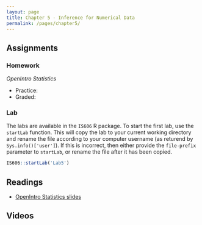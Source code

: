```yaml
---
layout: page
title: Chapter 5 - Inference for Numerical Data
permalink: /pages/chapter5/
---
```



## Assignments

### Homework

*OpenIntro Statistics*

* Practice:
* Graded:

### Lab

The labs are available in the `IS606` R package. To start the first lab, use the `startLab` function. This will copy the lab to your current working directory and rename the file according to your computer username (as returend by `Sys.info()['user']`). If this is incorrect, then either provide the `file-prefix` parameter to `startLab`, or rename the file after it has been copied.


```r
IS606::startLab('Lab5')
```


## Readings

* [OpenIntro Statistics slides](https://github.com/jbryer/IS606Fall2015/raw/master/Slides/OpenIntro/os2_slides_05.pdf)

## Videos


